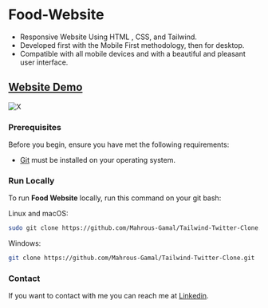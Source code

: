 # Food-Website

- Responsive Website Using HTML , CSS, and Tailwind.
- Developed first with the Mobile First methodology, then for desktop.
- Compatible with all mobile devices and with a beautiful and pleasant user interface.

## [Website Demo]( https://mahrous-gamal.github.io/Tailwind-Twitter-Clone/)

![X](https://github.com/Mahrous-Gamal/Tailwind-Twitter-Clone/assets/105131896/87e7b8a7-a7af-4cd9-8201-4ee7b662288e)


### Prerequisites

Before you begin, ensure you have met the following requirements:

* [Git](https://git-scm.com/downloads "Download Git") must be installed on your operating system.

### Run Locally

To run **Food Website** locally, run this command on your git bash:

Linux and macOS:

```bash
sudo git clone https://github.com/Mahrous-Gamal/Tailwind-Twitter-Clone.git
```

Windows:

```bash
git clone https://github.com/Mahrous-Gamal/Tailwind-Twitter-Clone.git
```

### Contact

If you want to contact with me you can reach me at [Linkedin](https://www.linkedin.com/in/mahrous-gamal-044693218/).
